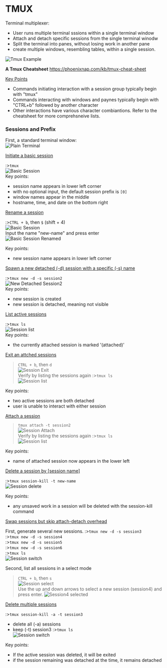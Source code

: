 # TMUX
Terminal multiplexer:
- User runs multiple terminal sssions within a single terminal window
- Attach and detach specific sessions from the single terminal winodw
- Split the terminal into panes, without losing work in another pane
- create multiple windows, resembling tables, within a single session.

![Tmux Example](/images/tmux.png)<br>

**A Tmux Cheatsheet**
https://phoenixnap.com/kb/tmux-cheat-sheet

<ins>Key Points</ins>
- Commands initiating interaction with a session group typically begin with "tmux"
- Commands interacting with windows and paynes typically begin with "CTRL+b" followed by another character
- Other interactions have various character combiantions. Refer to the cheatsheet for more comprehsneive lists.

### Sessions and Prefix ###

First, a standard terminal window:<br>
![Plain Terminal](/images/terminal.png)<br>

<ins>Initiate a basic session</ins>

:>````tmux````<br>
![Basic Session](/images/basicSession.png)<br>
Key points:
- session name appears in lower left corner
- with no optional input, the default session prefix is `[0]`
- window names appear in the middle
- hostname, time, and date on the bottom right


<ins>Rename a session</ins>

:>````CTRL + b````, then ````$```` (shift + 4)<br>
![Basic Session](/images/sessionRename.png)<br>
Input the name "new-name" and press enter<br>
![Basic Session Renamed](/images/sessionRenamed.png)<br>

Key points:
- new session name appears in lower left corner

<ins>Spawn a new detached (-d) session with a specific (-s) name</ins>

:>````tmux new -d -s session2````<br>
![New Detached Session2](/images/newDetachedSession.png)<br>
Key points:
- new session is created
- new session is detached, meaning not visible

<ins>List active sessions</ins>

:>````tmux ls````<br>
![Session list](/images/sessionList.png)<br>
Key points:
- the currently attached session is marked '(attached)'

<ins>Exit an attched sessions</ins>

>````CTRL + b````, then ````d````<br>
![Session Exit](/images/sessionExit.png)<br>
Verify by listing the sessions again
:>````tmux ls````<br>
![Session list](/images/sessionListAfterExit.png)<br>

Key points:
- two active sessions are both detached
- user is unable to interact with either session

<ins>Attach a session</ins>

>````tmux attach -t session2````<br>
![Session Attach](/images/sessionAttach.png)<br>
Verify by listing the sessions again
:>````tmux ls````<br>
![Session list](/images/sessionListAfterAttached.png)<br>

Key points:
- name of attached session now appears in the lower left

<ins>Delete a session by [session name]</ins>

:>````tmux session-kill -t new-name````<br>
![Session delete](/images/sessionNameKill.png)<br>

Key points:
- any unsaved work in a session will be deleted with the session-kill command

<ins>Swap sessions but skip attach-detach overhead</ins>

First, generate several new sessions.
:>````tmux new -d -s session3````<br>
:>````tmux new -d -s session4````<br>
:>````tmux new -d -s session5````<br>
:>````tmux new -d -s session6````<br>
:>````tmux ls````<br>
![Session switch](/images/sessionSwitchNewSessions.png)<br>

Second, list all sessions in a select mode
>````CTRL + b````, then ````s````<br>
![Session select](/images/sessionSelect.png)<br>
Use the up and down arrows to select a new session (session4) and press enter.
![Session4 selected](/images/sessionSelect4.png)<br>

<ins>Delete multiple sessions</ins>

:>````tmux session-kill -a -t session3````<br>
- delete all (-a) sessions
- keep (-t) session3
:>````tmux ls````<br>
![Session switch](/images/sessionKillMultiple.png)<br>

Key points:
- If the active session was deleted, it will be exited
- if the session remaining was detached at the time, it remains detached







